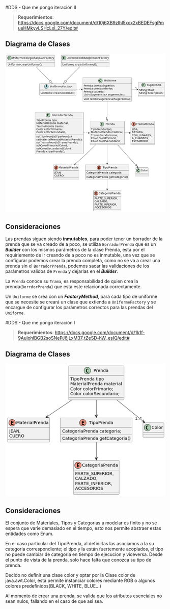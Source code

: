 
#DDS - Que me pongo iteración II
>**Requerimientos**:
https://docs.google.com/document/d/10j6XB9zIhl5xox2xBEDEFsgPmueHMkyvLSHcLxl_27Y/edit#
## Diagrama de Clases
![Diagrama de Clases](./classDiagram/diagramIteracionII.png)
## Consideraciones
Las prendas siguen siendo **inmutables**, para poder tener un borrador de la prenda que se va creado de a poco, se utiliza
`BorradorPrenda` que es un **_Builder_** con los mismos parámetros de la clase Prenda, esta por el requiriemento de ir
creando de a poco no es inmutable, una vez que se configurar podemos crear la prenda completa, como no se va a crear una
prenda sin el `BorradorPrenda`, podemos sacar las validaciones de los parámetros validos de `Prenda` y dejarlas en el
_**Builder**_.

La `Prenda` conoce su `Trama`, es responsabilidad de quien crea la prenda(`BorrdorPrenda`) que esta este relacionada correctamente.

Un `Uniforme` se crea con un _**FactoryMethod**_, para cada tipo de uniforme que se necesite se creará un clase que extienda
a `UniformeFactory` y se encargue de configurar los parámetros correctos para las prendas del `Uniforme`.

#DDS - Que me pongo iteración I
>**Requerimientos**:
https://docs.google.com/document/d/1k1f-9AuIohlBGB2soSNePJ6jLxM37_tZeSD-hW_esIQ/edit#
## Diagrama de Clases
![Diagrama de Clases](./classDiagram/diagramIteracionI.png)
## Consideraciones

El conjunto de Materiales, Tipos y Categorias a modelar es finito y no se espera que varie demasiado en el tiempo,
esto nos permite abstraer estas entidades como Enum.

En el caso particular del TipoPrenda, al definirlas las asociamos a la su categoria correspondiente; el tipo y la
están fuertemente acoplados, el tipo no puede cambiar de categoria en tiempo de ejecucion y viceversa. Desde el punto
de vista de la prenda, solo hace falta que conozca su tipo de prenda.

Decido no definir una clase color y optar por la Clase color de java.awt.Color, esta permite instanciar colores mediante
RGB o algunos colores predefinidos(BLACK, WHITE, BLUE...)

Al momento de crear una prenda, se valida que los atributos esenciales no sean nulos, fallando en el caso de que asi sea.

